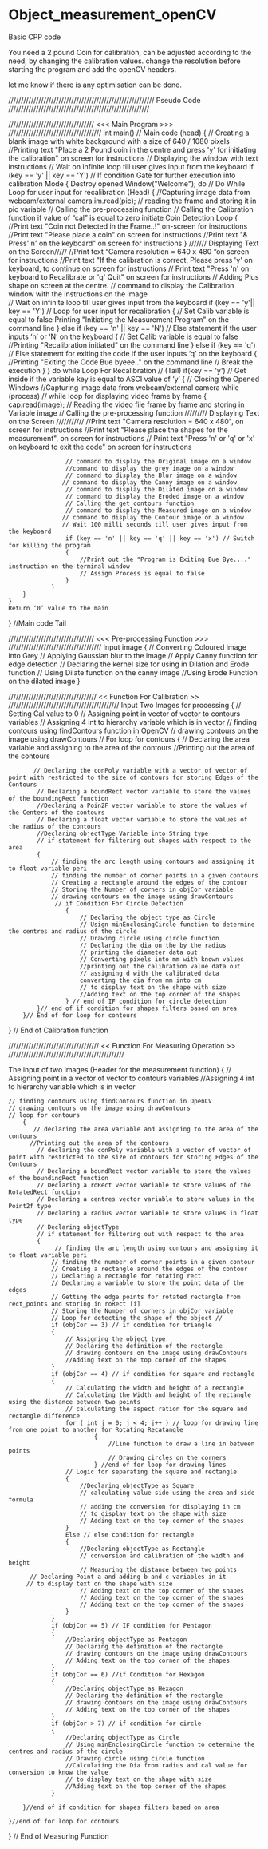 # Object_measurement_openCV

Basic CPP code

You need a 2 pound Coin for calibration, can be adjusted according to the need, by changing the calibration values.
change the resolution before starting the program and add the openCV headers.

let me know if there is any optimisation can be done.

////////////////////////////////////////////////////////// Pseudo Code ////////////////////////////////////////////////////////

////////////////////////////////// <<< Main Program >>> /////////////////////////////////////
int main() // Main code (head)
{
    // Creating a blank image with white background with a size of 640 / 1080 pixels
   //Printing text "Place a 2 Pound coin in the centre and press 'y' for initiating the calibration" on screen for instructions
    // Displaying the window with text instructions
    // Wait on infinite loop till user gives input from the keyboard
    if (key == 'y' || key == 'Y') // If condition Gate for further execution into calibration Mode
    {
        Destroy opened Window("Welcome");
        do // Do While Loop for user input for recalibration (Head)
        {
            //Capturing image data from webcam/external camera
            im.read(pic); // reading the frame and storing it in pic variable
            // Calling the pre-processing function
            // Calling the Calibration function
            if value of “cal” is equal to zero initiate Coin Detection Loop
            {
                //Print text "Coin not Detected in the Frame..!" on-screen for instructions
                //Print text "Please place a coin" on screen for instructions
                //Print text "& Press' n' on the keyboard" on screen for instructions
            }
            /////// Displaying Text on the Screen/////
            //Print text “Camera resolution = 640 x 480 “on screen for instructions
            //Print text "If the calibration is correct, Please press 'y' on keyboard, to continue on screen for instructions
           // Print text "Press 'n' on keyboard to Recalibrate or 'q' Quit" on screen for instructions 
           // Adding Plus shape on screen at the centre.
            // command to display the Calibration window with the instructions on the image            
            // Wait on infinite loop till user gives input from the keyboard
             if (key == 'y'|| key == 'Y')             // Loop for user input for recalibration
             {
                 // Set Calib variable is equal to false
                 Printing "Initiating the Measurement Program" on the command line
             }
             else if (key == 'n' || key == 'N') // Else statement if the user inputs ‘n’ or ‘N’ on the keyboard
             {
                 // Set Calib variable is equal to false
                 //Printing "Recalibration initiated" on the command line
             }
            else if (key == 'q') // Else statement for exiting the code if the user inputs ‘q’ on the keyboard
            {
                //Printing "Exiting the Code Bue byeee.." on the command line
                // Break the execution
            }
        } do while Loop For Recalibration // (Tail)
        if(key == 'y') // Get inside if the variable key is equal to ASCI value of ‘y’
        {
            // Closing the Opened Windows
            //Capturing image data from webcam/external camera
                while (process) // while loop for displaying video frame by frame
                {
                    cap.read(image); // Reading the video file frame by frame and storing in Variable image
                    // Calling the pre-processing function
                   ///////// Displaying Text on the Screen ///////////
                    //Print text "Camera resolution = 640 x 480", on screen for instructions
                    //Print text "Please place the shapes for the measurement", on screen for instructions
                   // Print text "Press 'n' or 'q' or 'x' on keyboard to exit the code" on screen for instructions
                    
                    // command to display the Original image on a window
                    //command to display the grey image on a window 
                    // command to display the Blur image on a window
                   // command to display the Canny image on a window 
                    // command to display the Dilated image on a window 
                    // command to display the Eroded image on a window 
                    // Calling the get contours function
                    // command to display the Measured image on a window
                   // command to display the Contour image on a window
                   // Wait 100 milli seconds till user gives input from the keyboard
                    if (key == 'n' || key == 'q' || key == 'x') // Switch for killing the program 
                    {
                        //Print out the "Program is Exiting Bue Bye...." instruction on the terminal window
                        // Assign Process is equal to false
                    }
                }
        }   
    }
    Return ‘0’ value to the main
} //Main code Tail

////////////////////////////////// <<< Pre-processing Function >>> /////////////////////////////////////
Input image
{
    // Converting Coloured image into Grey
    // Applying Gaussian blur to the image
    // Apply Canny function for edge detection
    // Declaring the kernel size for using in Dilation and Erode function
    // Using Dilate function on the canny image
    //Using Erode Function on the dilated image
}

/////////////////////////////////// <<  Function For Calibration >> ////////////////////////////////////////////
Input Two Images for processing
{
    // Setting Cal value to 0
    // Assigning point in vector of vector to contours variables
    // Assigning 4 int to hierarchy variable which is in vector
    // finding contours using findContours function in OpenCV
    // drawing contours on the image using drawContours
    // For loop for contours
        {
            // Declaring the area variable and assigning to the area of the contours
            //Printing out the area of the contours
    
           // Declaring the conPoly variable with a vector of vector of point with restricted to the size of contours for storing Edges of the Contours
            // Declaring a boundRect vector variable to store the values of the boundingRect function
            //Declaring a Poin2F vector variable to store the values of the Centers of the contours
            // Declaring a float vector variable to store the values of the radius of the contours
            //Declaring objectType Variable into String type
            // if statement for filtering out shapes with respect to the area 
            {
                // finding the arc length using contours and assigning it to float variable peri
                // finding the number of corner points in a given contours
                // Creating a rectangle around the edges of the contour
                // Storing the Number of corners in objCor variable
                // drawing contours on the image using drawContours
                 // if Condition For Circle Detection
                    {
                        // Declaring the object type as Circle
                        // Usign minEnclosingCircle function to determine the centres and radius of the circle
                        // Drawing circle using circle function
                        // Declaring the dia on the by the radius
                        // printing the diameter data out
                        // Converting pixels into mm with known values
                        //printing out the calibration value data out
                        // assigning d with the calibrated data
                        converting the dia from mm into cm
                        // to display text on the shape with size
                        //Adding text on the top corner of the shapes
                    } // end of IF condition for circle detection
            }// end of if condition for shapes filters based on area
        }// End of for loop for contours
} // End of Calibration function

//////////////////////////////////// << Function For Measuring Operation  >> //////////////////////////////////////////////

The input of two images (Header for the measurement function)
{
    // Assigning point in a vector of vector to contours variables
    //Assigning 4 int to hierarchy variable which is in vector

    // finding contours using findContours function in OpenCV
    // drawing contours on the image using drawContours
    // loop for contours
        {
           // declaring the area variable and assigning to the area of the contours
          //Printing out the area of the contours
            // declaring the conPoly variable with a vector of vector of point with restricted to the size of contours for storing Edges of the Contours
            // Declaring a boundRect vector variable to store the values of the boundingRect function
            // Declaring a roRect vector variable to store values of the RotatedRect function
            // Declaring a centres vector variable to store values in the Point2f type
            // Declaring a radius vector variable to store values in float type
            // Declaring objectType
            // if statement for filtering out with respect to the area
            {
                 // finding the arc length using contours and assigning it to float variable peri
                // finding the number of corner points in a given contour
                // Creating a rectangle around the edges of the contour
                // Declaring a rectangle for rotating rect
                // Declaring a variable to store the point data of the edges
                // Getting the edge points for rotated rectangle from rect_points and storing in roRect [i]
                // Storing the Number of corners in objCor variable
                // Loop for detecting the shape of the object //
                if (objCor == 3) // if condition for triangle
                {
                    // Assigning the object type
                    // Declaring the definition of the rectangle
                    // drawing contours on the image using drawContours
                    //Adding text on the top corner of the shapes
                }
                if (objCor == 4) // if condition for square and rectangle
                {
                    // Calculating the width and height of a rectangle
                    // Calculating the Width and height of the rectangle using the distance between two points
                    // calculating the aspect ration for the square and rectangle difference
                    for ( int j = 0; j < 4; j++ ) // loop for drawing line from one point to another for Rotating Recatangle
                            {
                                //Line function to draw a line in between points
                                // Drawing circles on the corners
                            } //end of for loop for drawing lines
                    // Logic for separating the square and rectangle
                    {
                        //Declaring objectType as Square
                        // calculating value side using the area and side formula
                        // adding the conversion for displaying in cm
                        // to display text on the shape with size
                        // Adding text on the top corner of the shapes
                    }
                    Else // else condition for rectangle
                    {
                        //Declaring objectType as Rectangle
                        // conversion and calibration of the width and height
                        // Measuring the distance between two points
          // Declaring Point a and adding b and c variables in it
         // to display text on the shape with size
                        // Adding text on the top corner of the shapes
                        // Adding text on the top corner of the shapes
                        // Adding text on the top corner of the shapes
                    }
                }
                if (objCor == 5) // IF condition for Pentagon
                {
                    //Declaring objectType as Pentagon
                    // Declaring the definition of the rectangle
                    // drawing contours on the image using drawContours
                    // Adding text on the top corner of the shapes
                }
                if (objCor == 6) //if Condition for Hexagon
                {
                    //Declaring objectType as Hexagon
                    // Declaring the definition of the rectangle
                    // drawing contours on the image using drawContours
                    // Adding text on the top corner of the shapes
                }
                if (objCor > 7) // if condition for circle
                {
                    //Declaring objectType as Circle
                    // Using minEnclosingCircle function to determine the centres and radius of the circle
                    // Drawing circle using circle function
                    //Calculating the Dia from radius and cal value for conversion to know the value
                    // to display text on the shape with size
                    //Adding text on the top corner of the shapes
                }

        }//end of if condition for shapes filters based on area

    }//end of for loop for contours

}  // End of Measuring Function 
